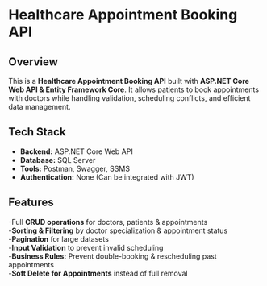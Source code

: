 # Healthcare Appointment Booking API 

##  Overview
This is a **Healthcare Appointment Booking API** built with **ASP.NET Core Web API & Entity Framework Core**. It allows patients to book appointments with doctors while handling validation, scheduling conflicts, and efficient data management.

## Tech Stack
- **Backend:** ASP.NET Core Web API
- **Database:** SQL Server
- **Tools:** Postman, Swagger, SSMS
- **Authentication:** None (Can be integrated with JWT)

##  Features
 -Full **CRUD operations** for doctors, patients & appointments  
 -**Sorting & Filtering** by doctor specialization & appointment status  
 -**Pagination** for large datasets  
 -**Input Validation** to prevent invalid scheduling  
 -**Business Rules:** Prevent double-booking & rescheduling past appointments  
 -**Soft Delete for Appointments** instead of full removal 
